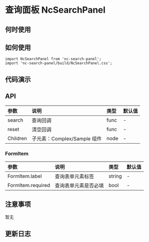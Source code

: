 # 查询面板 NcSearchPanel


 ## 何时使用


 ## 如何使用

```
import NcSearchPanel from 'nc-search-panel';
import 'nc-search-panel/build/NcSearchPanel.css';
```

 ## 代码演示

 ## API

|参数|说明|类型|默认值|
|:---|:-----|:----|:------|
|search|查询回调|func|-|
|reset|清空回调|func|-|
|Children|子元素：Complex/Sample 组件|node|-|

### FormItem

|参数|说明|类型|默认值|
|:---|:-----|:----|:------|
|FormItem.label|查询表单元素标签|string|-|
|FormItem.required|查询表单元素是否必填|bool|-|


 ## 注意事项

 暂无

 ## 更新日志